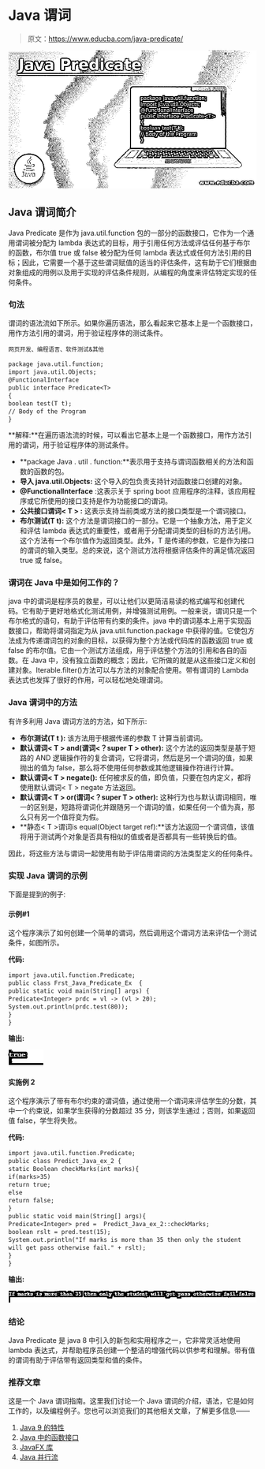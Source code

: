 # Java 谓词

> 原文：<https://www.educba.com/java-predicate/>

![Java Predicate](img/637972d2a9b488bc259bcb3f1a227318.png)



## Java 谓词简介

Java Predicate 是作为 java.util.function 包的一部分的函数接口，它作为一个通用谓词被分配为 lambda 表达式的目标，用于引用任何方法或评估任何基于布尔的函数，布尔值 true 或 false 被分配为任何 lambda 表达式或任何方法引用的目标；因此，它需要一个基于这些谓词赋值的适当的评估条件，这有助于它们根据由对象组成的用例以及用于实现的评估条件规则，从编程的角度来评估特定实现的任何条件。

### 句法

谓词的语法流如下所示。如果你遍历语法，那么看起来它基本上是一个函数接口，用作方法引用的谓词，用于验证程序体的测试条件。

<small>网页开发、编程语言、软件测试&其他</small>

```
package java.util.function;
import java.util.Objects;
@FunctionalInterface
public interface Predicate<T>
{
boolean test(T t);
// Body of the Program
}
```

**解释:**在遍历语法流的时候，可以看出它基本上是一个函数接口，用作方法引用的谓词，用于验证程序体的测试条件。

*   **package Java . util . function:**表示用于支持与谓词函数相关的方法和函数的函数的包。
*   **导入 java.util.Objects:** 这个导入的包负责支持针对函数接口创建的对象。
*   **@FunctionalInterface** :这表示关于 spring boot 应用程序的注释，该应用程序或它所使用的接口支持是作为功能接口的谓词。
*   **公共接口谓词< T > :** 这表示支持当前类或方法的接口类型是一个谓词接口。
*   **布尔测试(T t):** 这个方法是谓词接口的一部分。它是一个抽象方法，用于定义和评估 lambda 表达式的重要性，或者用于分配谓词类型的目标的方法引用。这个方法有一个布尔值作为返回类型。此外，T 是传递的参数，它是作为接口的谓词的输入类型。总的来说，这个测试方法将根据评估条件的满足情况返回 true 或 false。

### 谓词在 Java 中是如何工作的？

java 中的谓词是程序员的救星，可以让他们以更简洁易读的格式编写和创建代码。它有助于更好地格式化测试用例，并增强测试用例。一般来说，谓词只是一个布尔格式的语句，有助于评估带有约束的条件。java 中的谓词基本上用于实现函数接口，帮助将谓词指定为从 java.util.function.package 中获得的值。它使包方法成为传递谓词包的对象的目标，以获得为整个方法或代码库的函数返回 true 或 false 的布尔值。它由一个测试方法组成，用于评估整个方法的引用和各自的函数。在 Java 中，没有独立函数的概念；因此，它所做的就是从这些接口定义和创建对象。Iterable.filter()方法可以与方法的对象配合使用。带有谓词的 Lambda 表达式也发挥了很好的作用，可以轻松地处理谓词。

### Java 谓词中的方法

有许多利用 Java 谓词方法的方法，如下所示:

*   **布尔测试(T t ):** 该方法用于根据传递的参数 T 计算当前谓词。
*   **默认谓词< T > and(谓词<？super T > other):** 这个方法的返回类型是基于短路的 AND 逻辑操作符的复合谓词，它将谓词，然后是另一个谓词的值，如果抛出的值为 false，那么将不使用任何参数或其他逻辑操作符进行计算。
*   **默认谓词< T > negate():** 任何被求反的值，即负值，只要在包内定义，都将使用默认谓词< T > negate 方法返回。
*   **默认谓词< T > or(谓词<？super T > other):** 这种行为也与默认谓词相同，唯一的区别是，短路将谓词化并跟随另一个谓词的值，如果任何一个值为真，那么只有另一个值将变为假。
*   **静态< T >谓词<T>is equal(Object target ref):**该方法返回一个谓词值，该值将用于测试两个对象是否具有相似的值或者是否都具有一些转换后的值。

因此，将这些方法与谓词一起使用有助于评估用谓词的方法类型定义的任何条件。

### 实现 Java 谓词的示例

下面是提到的例子:

#### 示例#1

这个程序演示了如何创建一个简单的谓词，然后调用这个谓词方法来评估一个测试条件，如图所示。

**代码:**

```
import java.util.function.Predicate;
public class Frst_Java_Predicate_Ex  {
public static void main(String[] args) {
Predicate<Integer> prdc = vl -> (vl > 20);
System.out.println(prdc.test(80));
}
}
```

**输出:**

![Java Predicate1](img/357c59394f824fcfb19504617a199154.png)



#### 实施例 2

这个程序演示了带有布尔约束的谓词值，通过使用一个谓词来评估学生的分数，其中一个约束说，如果学生获得的分数超过 35 分，则该学生通过；否则，如果返回值 false，学生将失败。

**代码:**

```
import java.util.function.Predicate;
public class Predict_Java_ex_2 {
static Boolean checkMarks(int marks){
if(marks>35)
return true;
else
return false;
}
public static void main(String[] args){
Predicate<Integer> pred =  Predict_Java_ex_2::checkMarks;
boolean rslt = pred.test(15);
System.out.println("If marks is more than 35 then only the student will get pass otherwise fail." + rslt);
}
}
```

**输出:**

![Java Predicate2](img/3a38716cb0660409f50c1dc7c6eccb3f.png)



### 结论

Java Predicate 是 java 8 中引入的新包和实用程序之一，它非常灵活地使用 lambda 表达式，并帮助程序员创建一个整洁的增强代码以供参考和理解。带有值的谓词有助于评估带有返回类型和值的条件。

### 推荐文章

这是一个 Java 谓词指南。这里我们讨论一个 Java 谓词的介绍，语法，它是如何工作的，以及编程例子。您也可以浏览我们的其他相关文章，了解更多信息——

1.  [Java 9 的特性](https://www.educba.com/java-9-features/)
2.  [Java 中的函数接口](https://www.educba.com/functional-interface-in-java/)
3.  [JavaFX 库](https://www.educba.com/javafx-libraries/)
4.  [Java 并行流](https://www.educba.com/java-parallel-stream/)






